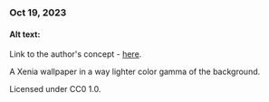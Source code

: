 ### Oct 19, 2023

#### Alt text:

Link to the author's concept - [here](https://twitter.com/cathodegaytube).

A Xenia wallpaper in a way lighter color gamma of the background.

Licensed under CC0 1.0.
